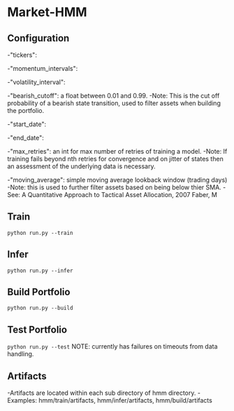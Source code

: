 # Market-HMM

## Configuration
-"tickers":

-"momentum_intervals":

-"volatility_interval":

-"bearish_cutoff": a float between 0.01 and 0.99.
-Note: This is the cut off probability of a bearish state transition, used to filter assets when building the portfolio.

-"start_date":

-"end_date":

-"max_retries": an int for max number of retries of training a model.
-Note: If training fails beyond nth retries for convergence and on jitter of states then an assessment of the underlying data is necessary.

-"moving_average": simple moving average lookback window (trading days)
-Note: this is used to further filter assets based on being below thier SMA.
-See: A Quantitative Approach to Tactical Asset Allocation, 2007 Faber, M

## Train
`python run.py --train`

## Infer
`python run.py --infer`

## Build Portfolio
`python run.py --build`

## Test Portfolio
`python run.py --test`
NOTE: currently has failures on timeouts from data handling.

## Artifacts
-Artifacts are located within each sub directory of hmm directory.
-Examples: hmm/train/artifacts, hmm/infer/artifacts, hmm/build/artifacts
